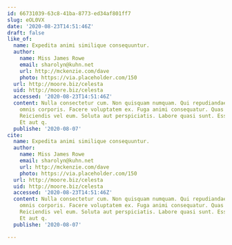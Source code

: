 ```yaml
---
id: 66731039-63c8-41ba-8773-ed34af801ff7
slug: eOL0VX
date: '2020-08-23T14:51:46Z'
draft: false
like_of:
  name: Expedita animi similique consequuntur.
  author:
    name: Miss James Rowe
    email: sharolyn@kuhn.net
    url: http://mckenzie.com/dave
    photo: https://via.placeholder.com/150
  url: http://moore.biz/celesta
  uid: http://moore.biz/celesta
  accessed: '2020-08-23T14:51:46Z'
  content: Nulla consectetur cum. Non quisquam numquam. Qui repudiandae velit. Doloribus
    omnis corporis. Facere voluptatem ex. Fuga animi consequatur. Quas qui voluptas.
    Reiciendis vel eum. Soluta aut perspiciatis. Labore quasi sunt. Esse ut expedita.
    Et aut q.
  publishe: '2020-08-07'
cite:
  name: Expedita animi similique consequuntur.
  author:
    name: Miss James Rowe
    email: sharolyn@kuhn.net
    url: http://mckenzie.com/dave
    photo: https://via.placeholder.com/150
  url: http://moore.biz/celesta
  uid: http://moore.biz/celesta
  accessed: '2020-08-23T14:51:46Z'
  content: Nulla consectetur cum. Non quisquam numquam. Qui repudiandae velit. Doloribus
    omnis corporis. Facere voluptatem ex. Fuga animi consequatur. Quas qui voluptas.
    Reiciendis vel eum. Soluta aut perspiciatis. Labore quasi sunt. Esse ut expedita.
    Et aut q.
  publishe: '2020-08-07'

---
```



